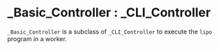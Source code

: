 # _Basic_Controller : _CLI_Controller

`_Basic_Controller` is a subclass of `_CLI_Controller` to execute the `lipo` program in a worker. 
